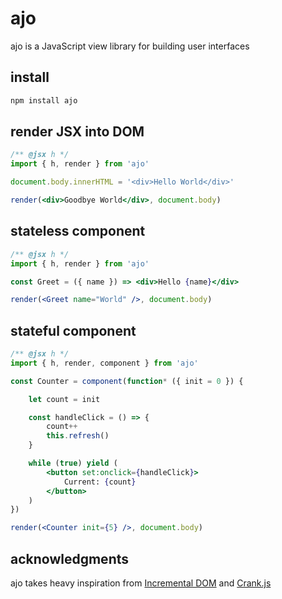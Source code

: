 # ajo
ajo is a JavaScript view library for building user interfaces

## install

```sh
npm install ajo
```

## render JSX into DOM

```jsx
/** @jsx h */
import { h, render } from 'ajo'

document.body.innerHTML = '<div>Hello World</div>'

render(<div>Goodbye World</div>, document.body)
```

## stateless component

```jsx
/** @jsx h */
import { h, render } from 'ajo'

const Greet = ({ name }) => <div>Hello {name}</div>

render(<Greet name="World" />, document.body)
```

## stateful component

```jsx
/** @jsx h */
import { h, render, component } from 'ajo'

const Counter = component(function* ({ init = 0 }) {

	let count = init

	const handleClick = () => {
		count++
		this.refresh()
	}

	while (true) yield (
		<button set:onclick={handleClick}>
			Current: {count}
		</button>
	)
})

render(<Counter init={5} />, document.body)
```

## acknowledgments
ajo takes heavy inspiration from [Incremental DOM](https://github.com/google/incremental-dom) and [Crank.js](https://github.com/bikeshaving/crank)
